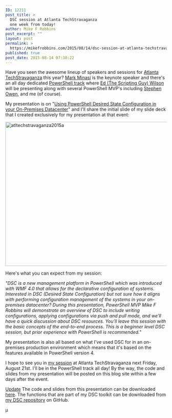 ```yaml
---
ID: 12211
post_title: >
  DSC session at Atlanta TechStravaganza
  one week from today!
author: Mike F Robbins
post_excerpt: ""
layout: post
permalink: >
  https://mikefrobbins.com/2015/08/14/dsc-session-at-atlanta-techstravaganza-one-week-from-today/
published: true
post_date: 2015-08-14 07:30:22
---
```

Have you seen the awesome lineup of speakers and sessions for <a href="http://atltechstravaganza.com/" target="_blank">Atlanta TechStravaganza</a> this year? <a href="http://atltechstravaganza.com/2015/sessions/keynote/keynote-no-sunny-days-but-thats-not-so-bad-clouds-in-2015/" target="_blank">Mark Minasi</a> is the keynote speaker and there's an all day dedicated <a href="http://atltechstravaganza.com/category/powershell/" target="_blank">PowerShell track</a> where <a href="http://atltechstravaganza.com/2015/sessions/powershell/garbage-in-garbage-out-data-grooming-with-windows-powershell/" target="_blank">Ed (The Scripting Guy) Wilson</a> will be presenting along with several PowerShell MVP's including <a href="http://atltechstravaganza.com/2015/sessions/powershell/powershell-gui-tool-making-made-easy-with-visual-studio/" target="_blank">Stephen Owen</a>, and me (of course).

My presentation is on "<a href="http://atltechstravaganza.com/2015/sessions/powershell/using-powershell-desired-state-configuration-in-your-on-premises-datacenter/" target="_blank">Using PowerShell Desired State Configuration in your On-Premises Datacenter</a>" and I'll share the initial slide of my slide deck that I created exclusively for my presentation at that event:

<a href="http://atltechstravaganza.com/2015/sessions/powershell/using-powershell-desired-state-configuration-in-your-on-premises-datacenter/" target="_blank"><img class="alignnone size-full wp-image-12213" src="http://mikefrobbins.com/wp-content/uploads/2015/08/atltechstravaganza2015a.jpg" alt="atltechstravaganza2015a" width="600" height="450" /></a>

Here's what you can expect from my session:

<em>"DSC is a new management platform in PowerShell which was introduced with WMF 4.0 that allows for the declarative configuration of systems. Interested in DSC (Desired State Configuration) but not sure how it aligns with performing configuration management of the systems in your on-premises datacenter? During this presentation, PowerShell MVP Mike F Robbins will demonstrate an overview of DSC to include writing configurations, applying configurations via push and pull mode, and we’ll have a quick discussion about DSC resources. You’ll leave this session with the basic concepts of the end-to-end process. This is a beginner level DSC session, but prior experience with PowerShell is recommended."</em>

My presentation is also all based on what I've used DSC for in an on-premises production environment which means that it's based on the features available in PowerShell version 4.

I hope to see you in <a href="http://atltechstravaganza.com/2015/sessions/powershell/using-powershell-desired-state-configuration-in-your-on-premises-datacenter/" target="_blank">my session</a> at Atlanta TechStravaganza next Friday, August 21st. I'll be in the PowerShell track all day! By the way, the code and slides from my presentation will be posted on this blog site within a few days after the event.

<span style="text-decoration: underline;">Update</span>
The code and slides from this presentation can be downloaded <a href="http://mikefrobbins.com/downloads/AtlantaTechStravaganza2015-DSC-Session.zip">here</a>. The functions that are part of my DSC toolkit can be downloaded from <a href="https://github.com/mikefrobbins/DSC" target="_blank">my DSC repository</a> on GitHub.

µ